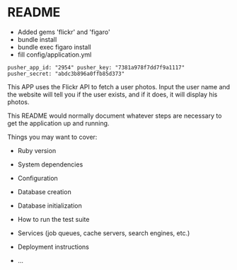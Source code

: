 # README

- Added gems 'flickr' and 'figaro'
- bundle install
- bundle exec figaro install
- fill  config/application.yml

`pusher_app_id: "2954"
 pusher_key: "7381a978f7dd7f9a1117"
 pusher_secret: "abdc3b896a0ffb85d373"`

 This APP uses the Flickr API to fetch a user photos. Input the user name and the website will tell you if the user exists, and if it does, it will display his photos. 

This README would normally document whatever steps are necessary to get the
application up and running.

Things you may want to cover:

* Ruby version

* System dependencies

* Configuration

* Database creation

* Database initialization

* How to run the test suite

* Services (job queues, cache servers, search engines, etc.)

* Deployment instructions

* ...
